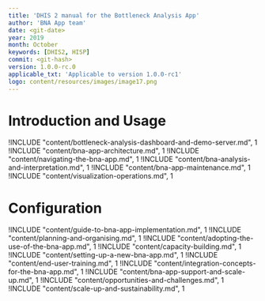 ```yaml
---
title: 'DHIS 2 manual for the Bottleneck Analysis App'
author: 'BNA App team'
date: <git-date>
year: 2019
month: October
keywords: [DHIS2, HISP]
commit: <git-hash>
version: 1.0.0-rc.0
applicable_txt: 'Applicable to version 1.0.0-rc1'
logo: content/resources/images/image17.png
---
```

<!--DHIS2-SECTION-ID:index-->

# Introduction and Usage

!INCLUDE "content/bottleneck-analysis-dashboard-and-demo-server.md", 1
!INCLUDE "content/bna-app-architecture.md", 1
!INCLUDE "content/navigating-the-bna-app.md", 1
!INCLUDE "content/bna-analysis-and-interpretation.md", 1
!INCLUDE "content/bna-app-maintenance.md", 1
!INCLUDE "content/visualization-operations.md", 1

# Configuration

!INCLUDE "content/guide-to-bna-app-implementation.md", 1
!INCLUDE "content/planning-and-organising.md", 1
!INCLUDE "content/adopting-the-use-of-the-bna-app.md", 1
!INCLUDE "content/capacity-building.md", 1
!INCLUDE "content/setting-up-a-new-bna-app.md", 1
!INCLUDE "content/end-user-training.md", 1
!INCLUDE "content/integration-concepts-for-the-bna-app.md", 1
!INCLUDE "content/bna-app-support-and-scale-up.md", 1
!INCLUDE "content/opportunities-and-challenges.md", 1
!INCLUDE "content/scale-up-and-sustainability.md", 1
